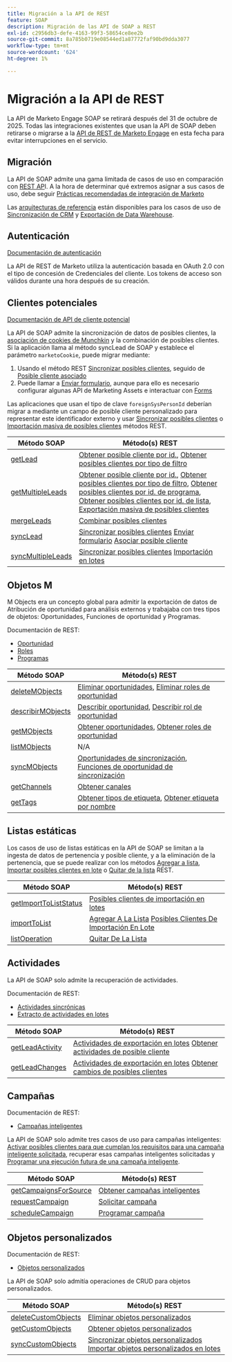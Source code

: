 ```yaml
---
title: Migración a la API de REST
feature: SOAP
description: Migración de las API de SOAP a REST
exl-id: c2956db3-defe-4163-99f3-58654ce8ee2b
source-git-commit: 8a785b0719e08544ed1a87772faf90bd9dda3077
workflow-type: tm+mt
source-wordcount: '624'
ht-degree: 1%

---
```


# Migración a la API de REST

La API de Marketo Engage SOAP se retirará después del 31 de octubre de 2025. Todas las integraciones existentes que usan la API de SOAP deben retirarse o migrarse a la [API de REST de Marketo Engage](https://experienceleague.adobe.com/en/docs/marketo-developer/marketo/rest/rest-api) en esta fecha para evitar interrupciones en el servicio.

## Migración

La API de SOAP admite una gama limitada de casos de uso en comparación con [REST AP](https://experienceleague.adobe.com/en/docs/marketo-developer/marketo/rest/rest-api)I. A la hora de determinar qué extremos asignar a sus casos de uso, debe seguir [Prácticas recomendadas de integración de Marketo](https://experienceleague.adobe.com/en/docs/marketo-developer/marketo/rest/marketo-integration-best-practices)

Las [arquitecturas de referencia](https://experienceleague.adobe.com/en/docs/marketo-developer/marketo/rest/reference-architectures) están disponibles para los casos de uso de [Sincronización de CRM](https://experienceleague.adobe.com/docs/marketo-developer/assets/sync-architecture-whitepaper.pdf?lang=en) y [Exportación de Data Warehouse](https://experienceleague.adobe.com/docs/marketo-developer/assets/reference_architecture.pdf?lang=en).

## Autenticación

[Documentación de autenticación](https://experienceleague.adobe.com/en/docs/marketo-developer/marketo/rest/authentication)

La API de REST de Marketo utiliza la autenticación basada en OAuth 2.0 con el tipo de concesión de Credenciales del cliente. Los tokens de acceso son válidos durante una hora después de su creación.

## Clientes potenciales

[Documentación de API de cliente potencial](https://experienceleague.adobe.com/en/docs/marketo-developer/marketo/rest/lead-database/leads)

La API de SOAP admite la sincronización de datos de posibles clientes, la [asociación de cookies de Munchkin](https://experienceleague.adobe.com/en/docs/marketo-developer/marketo/javascriptapi/leadtracking/lead-tracking) y la combinación de posibles clientes. Si la aplicación llama al método syncLead de SOAP y establece el parámetro `marketoCookie`, puede migrar mediante:

1. Usando el método REST [Sincronizar posibles clientes](https://developer.adobe.com/marketo-apis/api/mapi/#operation/syncLeadUsingPOST), seguido de [Posible cliente asociado](https://developer.adobe.com/marketo-apis/api/mapi/#operation/associateLeadUsingPOST)
2. Puede llamar a [Enviar formulario](https://experienceleague.adobe.com/en/docs/marketo-developer/marketo/rest/lead-database/leads), aunque para ello es necesario configurar algunas API de Marketing Assets e interactuar con [Forms](https://experienceleague.adobe.com/en/docs/marketo-developer/marketo/rest/assets/forms)

Las aplicaciones que usan el tipo de clave `foreignSysPersonId` deberían migrar a mediante un campo de posible cliente personalizado para representar este identificador externo y usar [Sincronizar posibles clientes](https://experienceleague.adobe.com/en/docs/marketo-developer/marketo/rest/lead-database/leads#create-and-update) o [Importación masiva de posibles clientes](https://experienceleague.adobe.com/en/docs/marketo-developer/marketo/rest/bulk-import/bulk-lead-import) métodos REST.

| Método SOAP | Método(s) REST |
| --- | --- |
| [getLead](https://experienceleague.adobe.com/en/docs/marketo-developer/marketo/soap/leads/getlead) | [Obtener posible cliente por id.](https://developer.adobe.com/marketo-apis/api/mapi/#operation/getLeadByIdUsingGET), [Obtener posibles clientes por tipo de filtro](https://developer.adobe.com/marketo-apis/api/mapi/#operation/getLeadsByFilterUsingGET) |
| [getMultipleLeads](https://experienceleague.adobe.com/en/docs/marketo-developer/marketo/soap/leads/getmultipleleads) | [Obtener posible cliente por id.](https://developer.adobe.com/marketo-apis/api/mapi/#operation/getLeadByIdUsingGET), [Obtener posibles clientes por tipo de filtro](https://developer.adobe.com/marketo-apis/api/mapi/#operation/getLeadsByFilterUsingGET), [Obtener posibles clientes por id. de programa](https://developer.adobe.com/marketo-apis/api/mapi/#operation/getLeadsByProgramIdUsingGET), [Obtener posibles clientes por id. de lista](https://developer.adobe.com/marketo-apis/api/mapi/#operation/getLeadsByListIdUsingGET), [Exportación masiva de posibles clientes](https://developer.adobe.com/marketo-apis/api/mapi/#tag/Bulk-Export-Leads) |
| [mergeLeads](https://experienceleague.adobe.com/en/docs/marketo-developer/marketo/soap/leads/mergeleads) | [Combinar posibles clientes](https://developer.adobe.com/marketo-apis/api/mapi/#operation/mergeLeadsUsingPOST) |
| [syncLead](https://experienceleague.adobe.com/en/docs/marketo-developer/marketo/soap/leads/synclead) | [Sincronizar posibles clientes](https://developer.adobe.com/marketo-apis/api/mapi/#operation/syncLeadUsingPOST) [Enviar formulario](https://developer.adobe.com/marketo-apis/api/mapi/#operation/SubmitFormUsingPOST) [Asociar posible cliente](https://developer.adobe.com/marketo-apis/api/mapi/#operation/associateLeadUsingPOST) |
| [syncMultipleLeads](https://experienceleague.adobe.com/en/docs/marketo-developer/marketo/soap/leads/syncmultipleleads) | [Sincronizar posibles clientes](https://developer.adobe.com/marketo-apis/api/mapi/#operation/syncLeadUsingPOST) [Importación en lotes](https://developer.adobe.com/marketo-apis/api/mapi/#tag/Bulk-Import-Leads) |

## Objetos M

M Objects era un concepto global para admitir la exportación de datos de Atribución de oportunidad para análisis externos y trabajaba con tres tipos de objetos: Oportunidades, Funciones de oportunidad y Programas.

Documentación de REST:

- [Oportunidad](https://experienceleague.adobe.com/en/docs/marketo-developer/marketo/rest/lead-database/opportunities)
- [Roles](https://experienceleague.adobe.com/en/docs/marketo-developer/marketo/rest/lead-database/opportunity-roles)
- [Programas](https://experienceleague.adobe.com/en/docs/marketo-developer/marketo/rest/assets/programs)

| Método SOAP | Método(s) REST |
| --- | --- |
| [deleteMObjects](https://experienceleague.adobe.com/en/docs/marketo-developer/marketo/soap/marketo-objects/deletemobjects) | [Eliminar oportunidades](https://developer.adobe.com/marketo-apis/api/mapi/#operation/deleteOpportunitiesUsingPOST), [Eliminar roles de oportunidad](https://developer.adobe.com/marketo-apis/api/mapi/#operation/deleteOpportunityRolesUsingPOST) |
| [describirMObjects](https://experienceleague.adobe.com/en/docs/marketo-developer/marketo/soap/marketo-objects/describemobject) | [Describir oportunidad](https://developer.adobe.com/marketo-apis/api/mapi/#operation/describeUsingGET_4), [Describir rol de oportunidad](https://developer.adobe.com/marketo-apis/api/mapi/#operation/describeOpportunityRoleUsingGET) |
| [getMObjects](https://experienceleague.adobe.com/en/docs/marketo-developer/marketo/soap/marketo-objects/getmobjects) | [Obtener oportunidades](https://developer.adobe.com/marketo-apis/api/mapi/#operation/getOpportunitiesUsingGET), [Obtener roles de oportunidad](https://developer.adobe.com/marketo-apis/api/mapi/#operation/describeOpportunityRoleUsingGET) |
| [listMObjects](https://experienceleague.adobe.com/en/docs/marketo-developer/marketo/soap/marketo-objects/listmobjects) | N/A |
| [syncMObjects](https://experienceleague.adobe.com/en/docs/marketo-developer/marketo/soap/marketo-objects/syncmobjects) | [Oportunidades de sincronización](https://developer.adobe.com/marketo-apis/api/mapi/#operation/syncOpportunitiesUsingPOST), [Funciones de oportunidad de sincronización](https://developer.adobe.com/marketo-apis/api/mapi/#operation/syncOpportunityRolesUsingPOST) |
| [getChannels](https://experienceleague.adobe.com/en/docs/marketo-developer/marketo/soap/programs/getchannels) | [Obtener canales](https://developer.adobe.com/marketo-apis/api/asset/#operation/getAllChannelsUsingGET) |
| [getTags](https://experienceleague.adobe.com/en/docs/marketo-developer/marketo/soap/programs/gettags) | [Obtener tipos de etiqueta](https://developer.adobe.com/marketo-apis/api/asset/#operation/getTagTypesUsingGET), [Obtener etiqueta por nombre](https://developer.adobe.com/marketo-apis/api/asset/#operation/getTagByNameUsingGET) |

## Listas estáticas

Los casos de uso de listas estáticas en la API de SOAP se limitan a la ingesta de datos de pertenencia y posible cliente, y a la eliminación de la pertenencia, que se puede realizar con los métodos [Agregar a lista](https://developer.adobe.com/marketo-apis/api/mapi/#operation/addLeadsToListUsingPOST), [Importar posibles clientes en lote](https://experienceleague.adobe.com/en/docs/marketo-developer/marketo/rest/bulk-import/bulk-lead-import) o [Quitar de la lista](https://developer.adobe.com/marketo-apis/api/mapi/#operation/removeLeadsFromListUsingDELETE) REST.

| Método SOAP | Método(s) REST |
| --- | --- |
| [getImportToListStatus](https://experienceleague.adobe.com/en/docs/marketo-developer/marketo/soap/static-lists/getimporttoliststatus) | [Posibles clientes de importación en lotes](https://developer.adobe.com/marketo-apis/api/mapi/#tag/Bulk-Import-Leads) |
| [importToList](https://experienceleague.adobe.com/en/docs/marketo-developer/marketo/soap/static-lists/importtolist) | [Agregar A La Lista](https://developer.adobe.com/marketo-apis/api/mapi/#operation/addLeadsToListUsingPOST) [Posibles Clientes De Importación En Lote](https://developer.adobe.com/marketo-apis/api/mapi/#tag/Bulk-Import-Leads) |
| [listOperation](https://experienceleague.adobe.com/en/docs/marketo-developer/marketo/soap/static-lists/listoperation) | [Quitar De La Lista](https://developer.adobe.com/marketo-apis/api/mapi/#operation/removeLeadsFromListUsingDELETE) |

## Actividades

La API de SOAP solo admite la recuperación de actividades.

Documentación de REST:

- [Actividades sincrónicas](https://experienceleague.adobe.com/en/docs/marketo-developer/marketo/rest/lead-database/activities)
- [Extracto de actividades en lotes](https://experienceleague.adobe.com/en/docs/marketo-developer/marketo/rest/bulk-extract/bulk-activity-extract)

| Método SOAP | Método(s) REST |
| --- | --- |
| [getLeadActivity](https://experienceleague.adobe.com/en/docs/marketo-developer/marketo/soap/activities/getleadactivity) | [Actividades de exportación en lotes](https://developer.adobe.com/marketo-apis/api/mapi/#tag/Bulk-Export-Activities) [Obtener actividades de posible cliente](https://developer.adobe.com/marketo-apis/api/mapi/#operation/getLeadActivitiesUsingGET) |
| [getLeadChanges](https://experienceleague.adobe.com/en/docs/marketo-developer/marketo/soap/activities/getleadchanges) | [Actividades de exportación en lotes](https://developer.adobe.com/marketo-apis/api/mapi/#tag/Bulk-Export-Activities) [Obtener cambios de posibles clientes](https://developer.adobe.com/marketo-apis/api/mapi/#operation/getLeadChangesUsingGET) |

## Campañas

Documentación de REST:

- [Campañas inteligentes](https://experienceleague.adobe.com/en/docs/marketo-developer/marketo/rest/assets/smart-campaigns)

La API de SOAP solo admite tres casos de uso para campañas inteligentes: [Activar posibles clientes para que cumplan los requisitos para una campaña inteligente solicitada](https://experienceleague.adobe.com/en/docs/marketo-developer/marketo/rest/assets/smart-campaigns#trigger), recuperar esas campañas inteligentes solicitadas y [Programar una ejecución futura de una campaña inteligente](https://experienceleague.adobe.com/en/docs/marketo-developer/marketo/rest/assets/smart-campaigns#schedule).

| Método SOAP | Método(s) REST |
| --- | --- |
| [getCampaignsForSource](https://experienceleague.adobe.com/en/docs/marketo-developer/marketo/soap/campaigns/getcampaignsforsource) | [Obtener campañas inteligentes](https://developer.adobe.com/marketo-apis/api/asset/#operation/getAllSmartCampaignsGET) |
| [requestCampaign](https://experienceleague.adobe.com/en/docs/marketo-developer/marketo/soap/campaigns/requestcampaign) | [Solicitar campaña](https://developer.adobe.com/marketo-apis/api/mapi/#operation/triggerCampaignUsingPOST) |
| [scheduleCampaign](https://experienceleague.adobe.com/en/docs/marketo-developer/marketo/soap/campaigns/schedulecampaign) | [Programar campaña](https://developer.adobe.com/marketo-apis/api/mapi/#operation/scheduleCampaignUsingPOST) |

## Objetos personalizados

Documentación de REST:

- [Objetos personalizados](https://experienceleague.adobe.com/en/docs/marketo-developer/marketo/rest/lead-database/custom-objects)

La API de SOAP solo admitía operaciones de CRUD para objetos personalizados.

| Método SOAP | Método(s) REST |
| --- | --- |
| [deleteCustomObjects](https://experienceleague.adobe.com/en/docs/marketo-developer/marketo/soap/custom-objects/deletecustomobjects) | [Eliminar objetos personalizados](https://developer.adobe.com/marketo-apis/api/mapi/#operation/deleteCustomObjectsUsingPOST) |
| [getCustomObjects](https://experienceleague.adobe.com/en/docs/marketo-developer/marketo/soap/custom-objects/getcustomobjects) | [Obtener objetos personalizados](https://developer.adobe.com/marketo-apis/api/mapi/#operation/getCustomObjectsUsingGET) |
| [syncCustomObjects](https://experienceleague.adobe.com/en/docs/marketo-developer/marketo/soap/custom-objects/synccustomobjects) | [Sincronizar objetos personalizados](https://developer.adobe.com/marketo-apis/api/mapi/#operation/syncCustomObjectsUsingPOST) [Importar objetos personalizados en lotes](https://experienceleague.adobe.com/en/docs/marketo-developer/marketo/rest/bulk-import/bulk-custom-object-import) |
